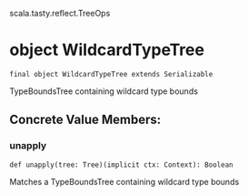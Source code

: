 scala.tasty.reflect.TreeOps
# object WildcardTypeTree

<pre><code class="language-scala" >final object WildcardTypeTree extends Serializable</pre></code>
TypeBoundsTree containing wildcard type bounds

## Concrete Value Members:
### unapply
<pre><code class="language-scala" >def unapply(tree: Tree)(implicit ctx: Context): Boolean</pre></code>
Matches a TypeBoundsTree containing wildcard type bounds

